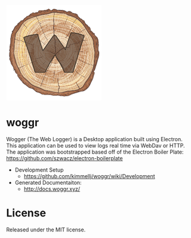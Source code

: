![alt tag](https://raw.githubusercontent.com/kimmellj/woggr/develop/resources/icons/256x256.png)

woggr
==============

Wogger (The Web Logger) is a Desktop application built using Electron. This application can be used to view logs real time via WebDav or HTTP. The application was bootstrapped based off of the Electron Boiler Plate:
https://github.com/szwacz/electron-boilerplate

* Development Setup
	* https://github.com/kimmellj/woggr/wiki/Development
* Generated Documentaiton:
	* http://docs.woggr.xyz/

# License
Released under the MIT license.
